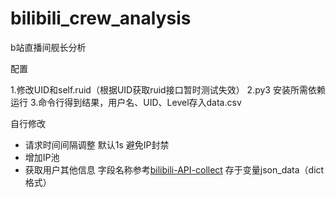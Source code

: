 # bilibili_crew_analysis
b站直播间舰长分析

配置

  1.修改UID和self.ruid（根据UID获取ruid接口暂时测试失效）
  2.py3 安装所需依赖 运行
  3.命令行得到结果，用户名、UID、Level存入data.csv
  
自行修改

- 请求时间间隔调整 默认1s 避免IP封禁
- 增加IP池
- 获取用户其他信息 字段名称参考[bilibili-API-collect](https://github.com/SocialSisterYi/bilibili-API-collect/blob/master/docs/user/info.md?plain=1) 存于变量json_data（dict格式）
